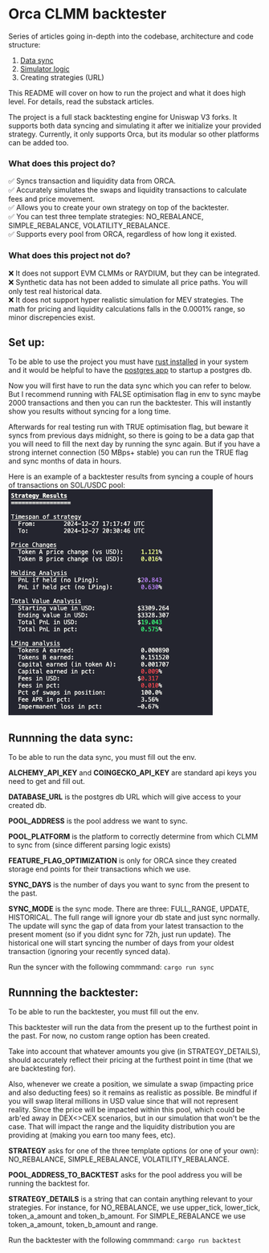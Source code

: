 # Orca CLMM backtester

Series of articles going in-depth into the codebase, architecture and code structure:
1. [Data sync](https://substack.com/home/post/p-149385031)
2. [Simulator logic](https://substack.com/home/post/p-149664933)
3. Creating strategies (URL)

This README will cover on how to run the project and what it does high level. For details, read the substack articles.

The project is a full stack backtesting engine for Uniswap V3 forks. It supports both data syncing and simulating it after we initialize your provided strategy.
Currently, it only supports Orca, but its modular so other platforms can be added too. 

### What does this project do?
✅ Syncs transaction and liquidity data from ORCA. <br>
✅ Accurately simulates the swaps and liquidity transactions to calculate fees and price movement. <br>
✅ Allows you to create your own strategy on top of the backtester. <br>
✅ You can test three template strategies: NO_REBALANCE, SIMPLE_REBALANCE, VOLATILITY_REBALANCE. <br>
✅ Supports every pool from ORCA, regardless of how long it existed. <br>

### What does this project not do?
❌ It does not support EVM CLMMs or RAYDIUM, but they can be integrated. <br>
❌ Synthetic data has not been added to simulate all price paths. You will only test real historical data. <br>
❌ It does not support hyper realistic simulation for MEV strategies. The math for pricing and liquidity calculations falls in the 0.0001% range, so minor discrepencies exist. <br>

## Set up:

To be able to use the project you must have [rust installed](https://www.rust-lang.org/tools/install) in your system and it would be helpful to have the [postgres app](https://postgresapp.com/) to startup a postgres db.

Now you will first have to run the data sync which you can refer to below. But I recommend running with FALSE optimisation flag in env to sync maybe 2000 transactions and then you can run the backtester. This will instantly show you results without syncing for a long time.

Afterwards for real testing run with TRUE optimisation flag, but beware it syncs from previous days midnight, so there is going to be a data gap that you will need to fill the next day by running the sync again. But if you have a strong internet connection (50 MBps+ stable) you can run the TRUE flag and sync months of data in hours.

Here is an example of a backtester results from syncing a couple of hours of transactions on SOL/USDC pool:
![Strategy results](Strategy_results_example.png)

## Runnning the data sync:

To be able to run the data sync, you must fill out the env.

**ALCHEMY_API_KEY** and **COINGECKO_API_KEY** are standard api keys you need to get and fill out. 

**DATABASE_URL** is the postgres db URL which will give access to your created db.

**POOL_ADDRESS** is the pool address we want to sync.

**POOL_PLATFORM** is the platform to correctly determine from which CLMM to sync from (since different parsing logic exists)

**FEATURE_FLAG_OPTIMIZATION** is only for ORCA since they created storage end points for their transactions which we use.

**SYNC_DAYS** is the number of days you want to sync from the present to the past.

**SYNC_MODE** is the sync mode. There are three: FULL_RANGE, UPDATE, HISTORICAL. The full range will ignore your db state and just sync normally. The update will sync the gap of data from your latest transaction to the present moment (so if you didnt sync for 72h, just run update). The historical one will start syncing the number of days from your oldest transaction (ignoring your recently synced data).

Run the syncer with the following commmand: 
```cargo run sync```

## Runnning the backtester:

To be able to run the backtester, you must fill out the env. 

This backtester will run the data from the present up to the furthest point in the past. For now, no custom range option has been created.  <br>

Take into account that whatever amounts you give (in STRATEGY_DETAILS), should accurately reflect their pricing at the furthest point in time (that we are backtesting for). 

Also, whenever we create a position, we simulate a swap (impacting price and also deducting fees) so it remains as realistic as possible. Be mindful if you will swap literal millions in USD value since that will not represent reality. Since the price will be impacted within this pool, which could be arb'ed away in DEX<>CEX scenarios, but in our simulation that won't be the case. That will impact the range and the liquidity distribution you are providing at (making you earn too many fees, etc). <br>

**STRATEGY** asks for one of the three template options (or one of your own): NO_REBALANCE, SIMPLE_REBALANCE, VOLATILITY_REBALANCE.

**POOL_ADDRESS_TO_BACKTEST** asks for the pool address you will be running the backtest for. 

**STRATEGY_DETAILS** is a string that can contain anything relevant to your strategies. For instance, for NO_REBALANCE, we use upper_tick, lower_tick, token_a_amount and token_b_amount. For SIMPLE_REBALANCE we use token_a_amount, token_b_amount and range.

Run the backtester with the following commmand: 
```cargo run backtest```



